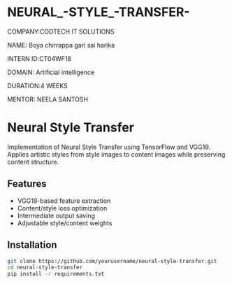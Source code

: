 # NEURAL_-STYLE_-TRANSFER-
COMPANY:CODTECH IT SOLUTIONS

NAME: Boya chirrappa gari sai harika

INTERN ID:CT04WF18

DOMAIN: Artificial intelligence

DURATION:4 WEEKS

MENTOR: NEELA SANTOSH

# Neural Style Transfer

Implementation of Neural Style Transfer using TensorFlow and VGG19. Applies artistic styles from style images to content images while preserving content structure.



## Features
- VGG19-based feature extraction
- Content/style loss optimization
- Intermediate output saving
- Adjustable style/content weights

## Installation
```bash
git clone https://github.com/yourusername/neural-style-transfer.git
cd neural-style-transfer
pip install -r requirements.txt

